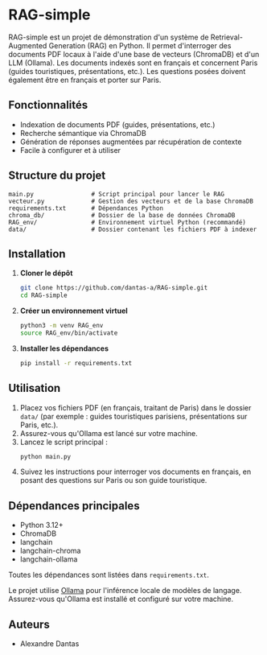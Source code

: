 # RAG-simple

RAG-simple est un projet de démonstration d'un système de Retrieval-Augmented Generation (RAG) en Python. Il permet d'interroger des documents PDF locaux à l'aide d'une base de vecteurs (ChromaDB) et d'un LLM (Ollama). Les documents indexés sont en français et concernent Paris (guides touristiques, présentations, etc.). Les questions posées doivent également être en français et porter sur Paris.

## Fonctionnalités
- Indexation de documents PDF (guides, présentations, etc.)
- Recherche sémantique via ChromaDB
- Génération de réponses augmentées par récupération de contexte
- Facile à configurer et à utiliser

## Structure du projet
```
main.py                # Script principal pour lancer le RAG
vecteur.py             # Gestion des vecteurs et de la base ChromaDB
requirements.txt       # Dépendances Python
chroma_db/             # Dossier de la base de données ChromaDB
RAG_env/               # Environnement virtuel Python (recommandé)
data/                  # Dossier contenant les fichiers PDF à indexer
```

## Installation
1. **Cloner le dépôt**
   ```bash
   git clone https://github.com/dantas-a/RAG-simple.git
   cd RAG-simple
   ```
2. **Créer un environnement virtuel**
   ```bash
   python3 -m venv RAG_env
   source RAG_env/bin/activate
   ```
3. **Installer les dépendances**
   ```bash
   pip install -r requirements.txt
   ```

## Utilisation
1. Placez vos fichiers PDF (en français, traitant de Paris) dans le dossier `data/` (par exemple : guides touristiques parisiens, présentations sur Paris, etc.).
2. Assurez-vous qu'Ollama est lancé sur votre machine.
3. Lancez le script principal :
   ```bash
   python main.py
   ```
4. Suivez les instructions pour interroger vos documents en français, en posant des questions sur Paris ou son guide touristique.

## Dépendances principales
- Python 3.12+
- ChromaDB
- langchain
- langchain-chroma
- langchain-ollama

Toutes les dépendances sont listées dans `requirements.txt`.

Le projet utilise [Ollama](https://ollama.com/) pour l'inférence locale de modèles de langage. Assurez-vous qu'Ollama est installé et configuré sur votre machine.

## Auteurs
- Alexandre Dantas
